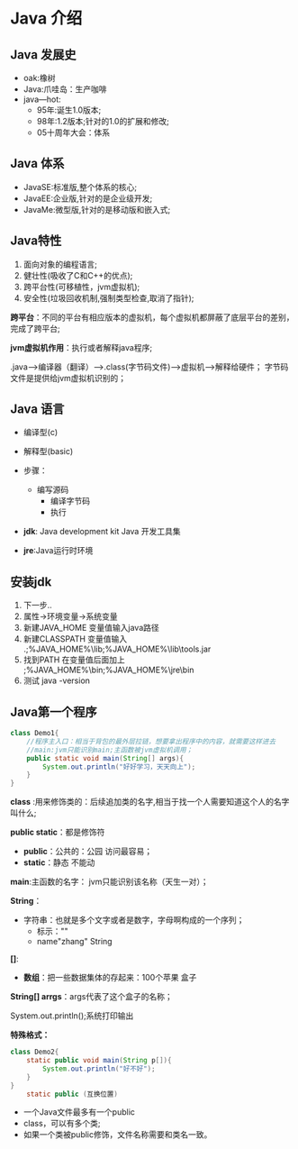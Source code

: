 # Java 介绍 #
## Java 发展史 ##
- oak:橡树
- Java:爪哇岛：生产咖啡
- java—hot:
    - 95年:诞生1.0版本;
    - 98年:1.2版本;针对的1.0的扩展和修改;
    - 05十周年大会：体系
## Java 体系 ##
- JavaSE:标准版,整个体系的核心;
- JavaEE:企业版,针对的是企业级开发;
- JavaMe:微型版,针对的是移动版和嵌入式;
## Java特性 ##
1. 面向对象的编程语言;
2. 健壮性(吸收了C和C++的优点);
3. 跨平台性(可移植性，jvm虚拟机);
4. 安全性(垃圾回收机制,强制类型检查,取消了指针);

**跨平台**：不同的平台有相应版本的虚拟机，每个虚拟机都屏蔽了底层平台的差别，完成了跨平台;

**jvm虚拟机作用**：执行或者解释java程序;

.java——>编译器（翻译）——>.class(字节码文件)——>虚拟机——>解释给硬件；
字节码文件是提供给jvm虚拟机识别的；

## Java 语言 ##
- 编译型(c)
- 解释型(basic)
- 步骤：
    - 编写源码
	  - 编译字节码
	  - 执行

- **jdk**: Java development kit Java 开发工具集
- **jre**:Java运行时环境

## 安装jdk ##
1. 下一步..
2. 属性->环境变量->系统变量
3. 新建JAVA_HOME 变量值输入java路径
4. 新建CLASSPATH 变量值输入 .;%JAVA_HOME%\lib;%JAVA_HOME%\lib\tools.jar
5. 找到PATH 在变量值后面加上 ;%JAVA_HOME%\bin;%JAVA_HOME%\jre\bin
6. 测试 java -version

## Java第一个程序 ##
```java
class Demo1{
	//程序主入口：相当于背包的最外层拉链，想要拿出程序中的内容，就需要这样进去
	//main:jvm只能识别main;主函数被jvm虚拟机调用；
	public static void main(String[] args){
		System.out.println("好好学习，天天向上");
	}
}
```
**class** :用来修饰类的：后续追加类的名字,相当于找一个人需要知道这个人的名字叫什么;

**public static**：都是修饰符
- **public**：公共的：公园  访问最容易；
- **static**：静态 不能动

**main**:主函数的名字：  jvm只能识别该名称（天生一对）；

**String**：
- 字符串：也就是多个文字或者是数字，字母啊构成的一个序列；
	- 标示：""
	- name"zhang" String

**[]**:
- **数组**：把一些数据集体的存起来：100个苹果  盒子

**String[] arrgs**：args代表了这个盒子的名称；

System.out.println();系统打印输出

**特殊格式：**
```java
class Demo2{
	static public void main(String p[]){
		System.out.println("好不好");
	}
}
	static public (互换位置)
```

- 一个Java文件最多有一个public
- class，可以有多个类;
- 如果一个类被public修饰，文件名称需要和类名一致。
